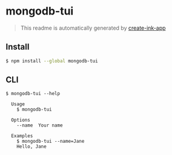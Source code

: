# mongodb-tui

> This readme is automatically generated by [create-ink-app](https://github.com/vadimdemedes/create-ink-app)

## Install

```bash
$ npm install --global mongodb-tui
```

## CLI

```
$ mongodb-tui --help

  Usage
    $ mongodb-tui

  Options
    --name  Your name

  Examples
    $ mongodb-tui --name=Jane
    Hello, Jane
```
